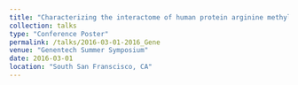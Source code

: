```yaml
---
title: "Characterizing the interactome of human protein arginine methyltransferases with affinity purification mass-spectrometry"
collection: talks
type: "Conference Poster"
permalink: /talks/2016-03-01-2016_Gene
venue: "Genentech Summer Symposium"
date: 2016-03-01
location: "South San Franscisco, CA"
---
```

